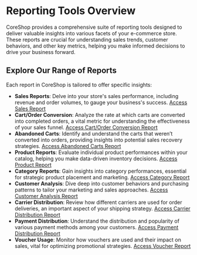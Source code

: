 # Reporting Tools Overview

CoreShop provides a comprehensive suite of reporting tools designed to deliver valuable insights into various facets of your e-commerce store. These reports are crucial for understanding sales trends, customer behaviors, and other key metrics, helping you make informed decisions to drive your business forward.

## Explore Our Range of Reports

Each report in CoreShop is tailored to offer specific insights:

- **Sales Reports**: Delve into your store's sales performance, including revenue and order volumes, to gauge your business's success. [Access Sales Report](./01_Sales.md)
- **Cart/Order Conversion**: Analyze the rate at which carts are converted into completed orders, a vital metric for understanding the effectiveness of your sales funnel. [Access Cart/Order Conversion Report](./02_Carts.md)
- **Abandoned Carts**: Identify and understand the carts that weren’t converted into orders, providing insights into potential sales recovery strategies. [Access Abandoned Carts Report](./03_Abandoned_Carts.md)
- **Product Reports**: Evaluate individual product performances within your catalog, helping you make data-driven inventory decisions. [Access Product Report](./04_Products.md)
- **Category Reports**: Gain insights into category performances, essential for strategic product placement and marketing. [Access Category Report](./05_Categories.md)
- **Customer Analysis**: Dive deep into customer behaviors and purchasing patterns to tailor your marketing and sales approaches. [Access Customer Analysis Report](./06_Customers.md)
- **Carrier Distribution**: Review how different carriers are used for order deliveries, an important aspect of your shipping strategy. [Access Carrier Distribution Report](./07_Carrier_Distribution.md)
- **Payment Distribution**: Understand the distribution and popularity of various payment methods among your customers. [Access Payment Distribution Report](./08_Payment_Distribution.md)
- **Voucher Usage**: Monitor how vouchers are used and their impact on sales, vital for optimizing promotional strategies. [Access Voucher Report](./09_Vouchers.md)
